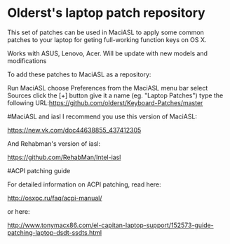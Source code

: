 # Olderst's laptop patch repository
This set of patches can be used in MaciASL to apply some common patches to your laptop for geting full-working function keys on OS X.

Works with ASUS, Lenovo, Acer. Will be update with new models and modifications

To add these patches to MaciASL as a repository:

Run MaciASL
choose Preferences from the MaciASL menu bar
select Sources
click the [+] button
give it a name (eg. "Laptop Patches")
type the following URL:https://github.com/olderst/Keyboard-Patches/master

#MaciASL and iasl
I recommend you use this version of MaciASL:

https://new.vk.com/doc44638855_437412305

And Rehabman's version of iasl:

https://github.com/RehabMan/Intel-iasl

#ACPI patching guide

For detailed information on ACPI patching, read here:

http://osxpc.ru/faq/acpi-manual/

or here:

http://www.tonymacx86.com/el-capitan-laptop-support/152573-guide-patching-laptop-dsdt-ssdts.html
